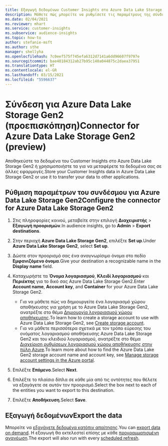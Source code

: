 ```yaml
---
title: Εξαγωγή δεδομένων Customer Insights στο Azure Data Lake Storage Gen2
description: Μάθετε πώς μπορείτε να ρυθμίσετε τις παραμέτρους της σύνδεσης στο Azure Data Lake Storage Gen2.
ms.date: 02/04/2021
ms.reviewer: mhart
ms.service: customer-insights
ms.subservice: audience-insights
ms.topic: how-to
author: stefanie-msft
ms.author: sthe
manager: shellyha
ms.openlocfilehash: 7c0eef575f745efa6312d7141a6dd96607f9797e
ms.sourcegitcommit: bae40184312ab27b95c140a044875c2daea37951
ms.translationtype: HT
ms.contentlocale: el-GR
ms.lasthandoff: 03/15/2021
ms.locfileid: "5596637"
---
```

# <a name="connector-for-azure-data-lake-storage-gen2-preview"></a><span data-ttu-id="57167-103">Σύνδεση για Azure Data Lake Storage Gen2 (προεπισκόπηση)</span><span class="sxs-lookup"><span data-stu-id="57167-103">Connector for Azure Data Lake Storage Gen2 (preview)</span></span>

<span data-ttu-id="57167-104">Αποθηκεύστε τα δεδομένα του Customer Insights στο Azure Data Lake Storage Gen2 ή χρησιμοποιήστε τα για να μεταφέρετε τα δεδομένα σας σε άλλες εφαρμογές.</span><span class="sxs-lookup"><span data-stu-id="57167-104">Store your Customer Insights data in Azure Data Lake Storage Gen2 or use it to transfer your data to other applications.</span></span>

## <a name="configure-the-connector-for-azure-data-lake-storage-gen2"></a><span data-ttu-id="57167-105">Ρύθμιση παραμέτρων του συνδέσμου για Azure Data Lake Storage Gen2</span><span class="sxs-lookup"><span data-stu-id="57167-105">Configure the connector for Azure Data Lake Storage Gen2</span></span>

1. <span data-ttu-id="57167-106">Στις πληροφορίες κοινού, μεταβείτε στην επιλογή **Διαχειριστής** > **Εξαγωγή προορισμών**.</span><span class="sxs-lookup"><span data-stu-id="57167-106">In audience insights, go to **Admin** > **Export destinations**.</span></span>

1. <span data-ttu-id="57167-107">Στην περιοχή **Azure Data Lake Storage Gen2**, επιλέξτε **Set up**.</span><span class="sxs-lookup"><span data-stu-id="57167-107">Under **Azure Data Lake Storage Gen2**, select **Set up**.</span></span>

1. <span data-ttu-id="57167-108">Δώστε στον προορισμό σας ένα αναγνωρίσιμο όνομα στο πεδίο **Εμφανιζόμενο όνομα**.</span><span class="sxs-lookup"><span data-stu-id="57167-108">Give your destination a recognizable name in the **Display name** field.</span></span>

1. <span data-ttu-id="57167-109">Καταχωρήστε τα **Όνομα λογαριασμού**, **Κλειδί λογαριασμού** και **Περιέκτης** για το δικό σας Azure Data Lake Storage Gen2.</span><span class="sxs-lookup"><span data-stu-id="57167-109">Enter **Account name**, **Account key**, and **Container** for your Azure Data Lake Storage Gen2.</span></span>
    - <span data-ttu-id="57167-110">Για να μάθετε πώς να δημιουργείτε ένα λογαριασμό χώρου αποθήκευσης για χρήση με το Azure Data Lake Storage Gen2, ανατρέξτε στο θέμα [Δημιουργία λογαριασμού χώρου αποθήκευσης](/azure/storage/blobs/create-data-lake-storage-account).</span><span class="sxs-lookup"><span data-stu-id="57167-110">To learn how to create a storage account to use with Azure Data Lake Storage Gen2, see [Create storage account](/azure/storage/blobs/create-data-lake-storage-account).</span></span> 
    - <span data-ttu-id="57167-111">Για να μάθετε περισσότερα σχετικά με τον τρόπο εύρεσης του ονόματος λογαριασμού αποθήκευσης Azure Data Lake Storage Gen2 και του κλειδιού λογαριασμού, ανατρέξτε στο θέμα [Διαχείριση ρυθμίσεων λογαριασμού χώρου αποθήκευσης στην πύλη Azure](/azure/storage/common/storage-account-manage).</span><span class="sxs-lookup"><span data-stu-id="57167-111">To learn more about how to find the Azure Data Lake Gen2 storage account name and account key, see [Manage storage account settings in the Azure portal](/azure/storage/common/storage-account-manage).</span></span>

1. <span data-ttu-id="57167-112">Επιλέξτε **Επόμενο**.</span><span class="sxs-lookup"><span data-stu-id="57167-112">Select **Next**.</span></span>

1. <span data-ttu-id="57167-113">Επιλέξτε το πλαίσιο δίπλα σε κάθε μία από τις οντότητες που θέλετε να εξαγάγετε σε αυτόν τον προορισμό.</span><span class="sxs-lookup"><span data-stu-id="57167-113">Select the box next to each of the entities you want to export to this destination.</span></span>

1. <span data-ttu-id="57167-114">Επιλέξτε **Αποθήκευση**.</span><span class="sxs-lookup"><span data-stu-id="57167-114">Select **Save**.</span></span>

## <a name="export-the-data"></a><span data-ttu-id="57167-115">Εξαγωγή δεδομένων</span><span class="sxs-lookup"><span data-stu-id="57167-115">Export the data</span></span>

<span data-ttu-id="57167-116">Μπορείτε να [εξαγάγετε δεδομένα κατόπιν απαίτησης](export-destinations.md#export-data-on-demand).</span><span class="sxs-lookup"><span data-stu-id="57167-116">You can [export data on demand](export-destinations.md#export-data-on-demand).</span></span> <span data-ttu-id="57167-117">Η εξαγωγή θα εκτελεστεί επίσης με κάθε [προγραμματισμένη ανανέωση](system.md#schedule-tab).</span><span class="sxs-lookup"><span data-stu-id="57167-117">The export will also run with every [scheduled refresh](system.md#schedule-tab).</span></span>